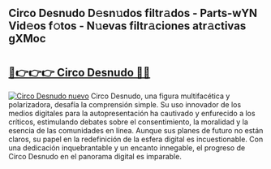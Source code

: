 ## Circo Desnudo D𝚎sn𝚞dos filtr𝚊dos - Parts-wYN Vid𝚎os f𝚘tos - N𝚞evas filtr𝚊ciones atr𝚊ctivas gXMoc

# <h2><a href="http://mb5uqc8.tromn.icu/?c=Circo+Desnudo">🔗👉👉👉 Circo Desnudo 🔗🔗</a></h2>

[![Circo Desnudo nuevo](https://i.imgur.com/pEAQMta.gif)](http://mb5uqc8.tromn.icu/?c=Circo+Desnudo)
Circo Desnudo, una figura multifacética y polarizadora, desafía la comprensión simple. Su uso innovador de los medios digitales para la autopresentación ha cautivado y enfurecido a los críticos, estimulando debates sobre el consentimiento, la moralidad y la esencia de las comunidades en línea. Aunque sus planes de futuro no están claros, su papel en la redefinición de la esfera digital es incuestionable. Con una dedicación inquebrantable y un encanto innegable, el progreso de Circo Desnudo en el panorama digital es imparable.
